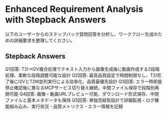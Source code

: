 # Enhanced Requirement Analysis with Stepback Answers

以下のユーザーからのステップバック質問回答を分析し、ワークフロー生成のための詳細要求を整理してください。

## Stepback Answers
Q1回答: T2I→I2V複合処理でテキスト入力から画像生成後に動画作成する2段階処理、柔軟な段階調整可能な設計
Q2回答: 最高品質設定で時間制限なし、T2I完了後にI2VとT2M並列実行による効率化、品質最優先設計
Q3回答: エラー時即座停止確認後に異なるMCPサービス切り替え継続、中間ファイル保存で段階別再開可能
Q4回答: 画像・動画URLプレビュー可能、ダウンロード形式保存、中間ファイルと基本メタデータも保持
Q5回答: 単独完結型設計で詳細監視・ログ機能組み込み、実行状況・品質メトリクス・エラー情報を記録
